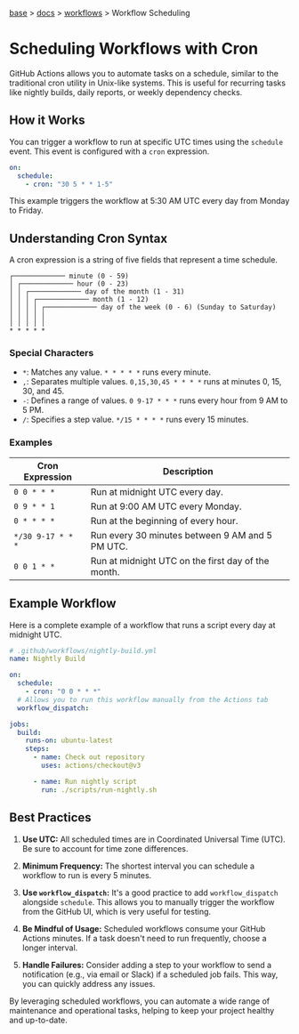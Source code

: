 [base](../../README.md) > [docs](../README.md) > [workflows](./workflows.md) > Workflow Scheduling

# Scheduling Workflows with Cron

GitHub Actions allows you to automate tasks on a schedule, similar to the
traditional cron utility in Unix-like systems.
This is useful for recurring tasks like nightly builds, daily reports, or
weekly dependency checks.

## How it Works

You can trigger a workflow to run at specific UTC times using the `schedule`
event.
This event is configured with a `cron` expression.

```yaml
on:
  schedule:
    - cron: "30 5 * * 1-5"
```

This example triggers the workflow at 5:30 AM UTC every day from Monday to
Friday.

## Understanding Cron Syntax

A cron expression is a string of five fields that represent a time schedule.

```
┌───────────── minute (0 - 59)
│ ┌───────────── hour (0 - 23)
│ │ ┌───────────── day of the month (1 - 31)
│ │ │ ┌───────────── month (1 - 12)
│ │ │ │ ┌───────────── day of the week (0 - 6) (Sunday to Saturday)
│ │ │ │ │
│ │ │ │ │
* * * * *
```

### Special Characters

- `*`: Matches any value.
  `* * * * *` runs every minute.
- `,`: Separates multiple values.
  `0,15,30,45 * * * *` runs at minutes 0, 15, 30, and 45.
- `-`: Defines a range of values.
  `0 9-17 * * *` runs every hour from 9 AM to 5 PM.
- `/`: Specifies a step value.
  `*/15 * * * *` runs every 15 minutes.

### Examples

| Cron Expression   | Description                                        |
| ----------------- | -------------------------------------------------- |
| `0 0 * * *`       | Run at midnight UTC every day.                     |
| `0 9 * * 1`       | Run at 9:00 AM UTC every Monday.                   |
| `0 * * * *`       | Run at the beginning of every hour.                |
| `*/30 9-17 * * *` | Run every 30 minutes between 9 AM and 5 PM UTC.    |
| `0 0 1 * *`       | Run at midnight UTC on the first day of the month. |

## Example Workflow

Here is a complete example of a workflow that runs a script every day at
midnight UTC.

```yaml
# .github/workflows/nightly-build.yml
name: Nightly Build

on:
  schedule:
    - cron: "0 0 * * *"
  # Allows you to run this workflow manually from the Actions tab
  workflow_dispatch:

jobs:
  build:
    runs-on: ubuntu-latest
    steps:
      - name: Check out repository
        uses: actions/checkout@v3

      - name: Run nightly script
        run: ./scripts/run-nightly.sh
```

## Best Practices

1.  **Use UTC:** All scheduled times are in Coordinated Universal Time (UTC).
    Be sure to account for time zone differences.

2.  **Minimum Frequency:** The shortest interval you can schedule a workflow to
    run is every 5 minutes.

3.  **Use `workflow_dispatch`:** It's a good practice to add
    `workflow_dispatch` alongside `schedule`.
    This allows you to manually trigger the workflow from the GitHub UI, which
    is very useful for testing.

4.  **Be Mindful of Usage:** Scheduled workflows consume your GitHub Actions
    minutes.
    If a task doesn't need to run frequently, choose a longer interval.

5.  **Handle Failures:** Consider adding a step to your workflow to send a
    notification (e.g., via email or Slack) if a scheduled job fails.
    This way, you can quickly address any issues.

By leveraging scheduled workflows, you can automate a wide range of
maintenance and operational tasks, helping to keep your project healthy and
up-to-date.
